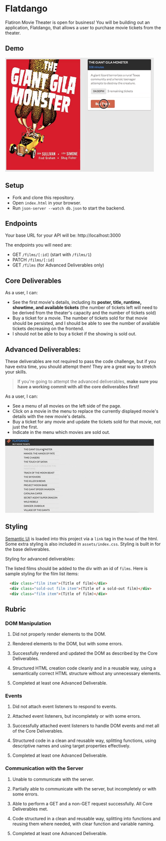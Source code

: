 # Flatdango

Flatiron Movie Theater is open for business! You will be building out an application, Flatdango, that allows a user to purchase movie tickets from the theater.

## Demo

![Example](assets/flatdangoDemo2.gif)

## Setup

- Fork and clone this repository.
- Open `index.html` in your browser.
- Run `json-server --watch db.json` to start the backend.

## Endpoints

Your base URL for your API will be: http://localhost:3000

The endpoints you will need are:

- GET `/films/[:id]` (start with `/films/1`)
- PATCH `/films/[:id]`
- GET `/films` (for Advanced Deliverables only)

## Core Deliverables

As a user, I can:

- See the first movie's details, including its **poster, title, runtime, showtime, and available tickets** (the number of tickets left will need to be derived from the theater's capacity and the number of tickets sold)
- Buy a ticket for a movie. The number of tickets sold for that movie should be persisted, and I should be able to see the number of available tickets decreasing on the frontend.
- I should not be able to buy a ticket if the showing is sold out.

## Advanced Deliverables:

These deliverables are not required to pass the code challenge, but if you have extra time, you should attempt them!  They are a great way to stretch your skills.

> If you're going to attempt the advanced deliverables, **make sure you have a working commit with all the core deliverables first!**

As a user, I can:

- See a menu of all movies on the left side of the page.
- Click on a movie in the menu to replace the currently displayed movie's details with the new movie's details.
- Buy a ticket for any movie and update the tickets sold for that movie, not just the first.
- Indicate in the menu which movies are sold out.

![Example](assets/flatdangoDemo.gif)

## Styling

[Semantic Ui](https://semantic-ui.com/elements/list.html) is loaded into this project via a `link` tag in the `head` of the html. Some extra styling is also included in `assets/index.css`. Styling is built in for the base deliverables.

Styling for advanced deliverables:

The listed films should be added to the div with an id of `films`.  Here is sample styling for the film list items:

```html
  <div class="film item">(Title of film)</div>
  <div class="sold-out film item">(Title of a sold-out film)</div>
  <div class="film item">(Title of film)</div>
```

## Rubric

### DOM Manipulation

1. Did not properly render elements to the DOM.

2. Rendered elements to the DOM, but with some errors.

3. Successfully rendered and updated the DOM as described by the Core Deliverables.

4. Structured HTML creation code cleanly and in a reusable way, using a semantically correct HTML structure without any unnecessary elements.

5. Completed at least one Advanced Deliverable.

### Events

1. Did not attach event listeners to respond to events.

2. Attached event listeners, but incompletely or with some errors.

3. Successfully attached event listeners to handle DOM events and met all of the Core Deliverables.

4. Structured code in a clean and reusable way, splitting functions, using descriptive names and using target properties effectively.

5. Completed at least one Advanced Deliverable.

### Communication with the Server

1. Unable to communicate with the server.

2. Partially able to communicate with the server, but incompletely or with some errors.

3. Able to perform a GET and a non-GET request successfully. All Core Deliverables met.

4. Code structured in a clean and reusable way, splitting into functions and reusing them where needed, with clear function and variable naming.

5. Completed at least one Advanced Deliverable.